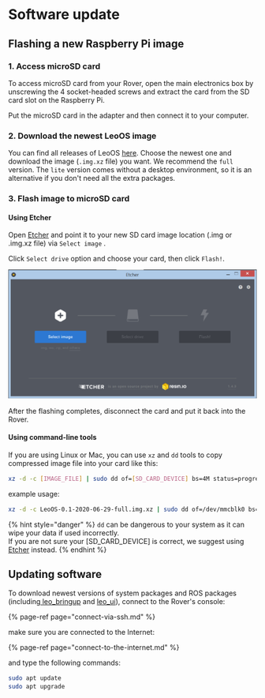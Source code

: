 # Software update

## Flashing a new Raspberry Pi image

### 1. Access microSD card 

To access microSD card from your Rover, open the main electronics box by unscrewing the 4 socket-headed screws and extract the card from the SD card slot on the Raspberry Pi.

Put the microSD card in the adapter and then connect it to your computer.

### 2. Download the newest LeoOS image

You can find all releases of LeoOS [here](https://github.com/LeoRover/leo_os/releases). Choose the newest one and download the image \(`.img.xz` file\) you want. We recommend the `full` version. The `lite` version comes without a desktop environment, so it is an alternative if you don't need all the extra packages.

### 3. Flash image to microSD card

#### Using Etcher

Open [Etcher](https://www.balena.io/etcher/) and point it to your new SD card image location \(.img or .img.xz file\) via `Select image` . 

Click `Select drive` option and choose your card, then click `Flash!`.

![](../.gitbook/assets/image%20%2835%29.png)

After the flashing completes, disconnect the card and put it back into the Rover.

#### Using command-line tools

If you are using Linux or Mac, you can use `xz` and `dd` tools to copy compressed image file into your card like this:

```bash
xz -d -c [IMAGE_FILE] | sudo dd of=[SD_CARD_DEVICE] bs=4M status=progress
```

example usage:

```bash
xz -d -c LeoOS-0.1-2020-06-29-full.img.xz | sudo dd of=/dev/mmcblk0 bs=4M status=progress
```

{% hint style="danger" %}
`dd` can be dangerous to your system as it can wipe your data if used incorrectly.   
If you are not sure your \[SD\_CARD\_DEVICE\] is correct, we suggest using [Etcher](https://www.balena.io/etcher/) instead.
{% endhint %}

## Updating software

To download newest versions of system packages and ROS packages \(including[ leo\_bringup](https://github.com/LeoRover/leo_bringup) and [leo\_ui](https://github.com/LeoRover/leo_ui.git)\), connect to the Rover's console:

{% page-ref page="connect-via-ssh.md" %}

make sure you are connected to the Internet:

{% page-ref page="connect-to-the-internet.md" %}

and type the following commands:

```bash
sudo apt update
sudo apt upgrade
```

